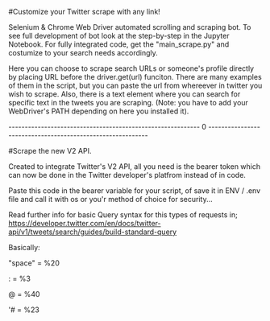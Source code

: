 #Customize your Twitter scrape with any link!

Selenium & Chrome Web Driver automated scrolling and scraping bot.
To see full development of bot look at the step-by-step in the Jupyter Notebook.
For fully integrated code, get the "main_scrape.py" and costumize to your search needs accordingly.

Here you can choose to scrape search URLs or someone's profile directly by placing URL before the driver.get(url) funciton.
There are many examples of them in the script, but you can paste the url from whereever in twitter you wish to scrape.
Also, there is a text element where you can search for specific text in the tweets you are scraping. 
(Note: you have to add your WebDriver's PATH depending on here you installed it).


-----------------------------------------------------------  0  -----------------------------------------------------------


#Scrape the new V2 API.

Created to integrate Twitter's V2 API, all you need is the bearer token which can now be done in the Twitter developer's platfrom instead of in code.

Paste this code in the bearer variable for your script, of save it in ENV / .env file and call it with os or you'r method of choice for security...

Read further info for basic Query syntax for this types of requests in; https://developer.twitter.com/en/docs/twitter-api/v1/tweets/search/guides/build-standard-query

Basically: 

"space" = %20

: = %3

@ = %40

'# = %23
